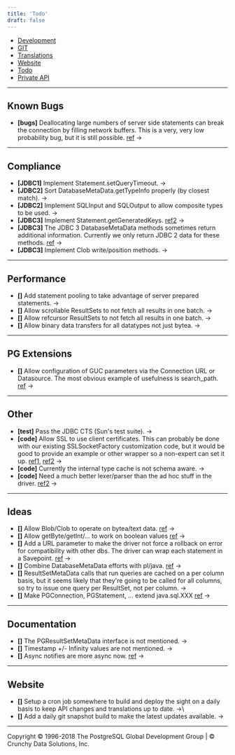```yaml
---
title: 'Todo'
draft: false
---
```


-   [Development](development)
-   [GIT](git)
-   [Translations](translations)
-   [Website](website)
-   [Todo](todo)
-   [Private API](privateapi/index)

* * * * *

## Known Bugs

-   **[bugs]** Deallocating large numbers of server side statements can
    break the connection by filling network buffers. This is a very,
    very low probability bug, but it is still possible.
    [ref](http://archives.postgresql.org/pgsql-jdbc/2004-12/msg00115.php)
    →

* * * * *

## Compliance

-   **[JDBC1]** Implement Statement.setQueryTimeout. →
-   **[JDBC2]** Sort DatabaseMetaData.getTypeInfo properly (by closest
    match). →
-   **[JDBC2]** Implement SQLInput and SQLOutput to allow composite
    types to be used. →
-   **[JDBC3]** Implement Statement.getGeneratedKeys.
    [ref2](http://archives.postgresql.org/pgsql-jdbc/2004-09/msg00190.php)
    →
-   **[JDBC3]** The JDBC 3 DatabaseMetaData methods sometimes return
    additional information. Currently we only return JDBC 2 data for
    these methods.
    [ref](http://archives.postgresql.org/pgsql-jdbc/2004-12/msg00038.php)
    →
-   **[JDBC3]** Implement Clob write/position methods. →

* * * * *

## Performance

-   **[]** Add statement pooling to take advantage of server prepared
    statements. →
-   **[]** Allow scrollable ResultSets to not fetch all results in one
    batch. →
-   **[]** Allow refcursor ResultSets to not fetch all results in one
    batch. →
-   **[]** Allow binary data transfers for all datatypes not just bytea.
    →

* * * * *

## PG Extensions

-   **[]** Allow configuration of GUC parameters via the Connection URL
    or Datasource. The most obvious example of usefulness is
    search\_path.
    [ref](http://archives.postgresql.org/pgsql-jdbc/2004-02/msg00022.php)
    →

* * * * *

## Other

-   **[test]** Pass the JDBC CTS (Sun's test suite). →
-   **[code]** Allow SSL to use client certificates. This can probably
    be done with our existing SSLSocketFactory customization code, but
    it would be good to provide an example or other wrapper so a
    non-expert can set it up.
    [ref1](http://archives.postgresql.org/pgsql-jdbc/2004-12/msg00077.php),
    [ref2](http://archives.postgresql.org/pgsql-jdbc/2004-12/msg00083.php)
    →
-   **[code]** Currently the internal type cache is not schema aware. →
-   **[code]** Need a much better lexer/parser than the ad hoc stuff in
    the driver.
    [ref2](http://archives.postgresql.org/pgsql-jdbc/2004-09/msg00062.php)
    →

* * * * *

## Ideas

-   **[]** Allow Blob/Clob to operate on bytea/text data.
    [ref](http://archives.postgresql.org/pgsql-jdbc/2005-01/msg00058.php)
    →
-   **[]** Allow getByte/getInt/... to work on boolean values
    [ref](http://archives.postgresql.org/pgsql-jdbc/2005-01/msg00254.php)
    →
-   **[]** Add a URL parameter to make the driver not force a rollback
    on error for compatibility with other dbs. The driver can wrap each
    statement in a Savepoint.
    [ref](http://archives.postgresql.org/pgsql-jdbc/2005-01/msg00131.php)
    →
-   **[]** Combine DatabaseMetaData efforts with pl/java.
    [ref](http://archives.postgresql.org/pgsql-jdbc/2005-02/msg00063.php)
    →
-   **[]** ResultSetMetaData calls that run queries are cached on a per
    column basis, but it seems likely that they're going to be called
    for all columns, so try to issue one query per ResultSet, not per
    column. →
-   **[]** Make PGConnection, PGStatement, ... extend java.sql.XXX
    [ref](http://archives.postgresql.org/pgsql-jdbc/2005-01/msg00223.php)
    →

* * * * *

## Documentation

-   **[]** The PGResultSetMetaData interface is not mentioned. →
-   **[]** Timestamp +/- Infinity values are not mentioned. →
-   **[]** Async notifies are more async now.
    [ref](http://archives.postgresql.org/pgsql-jdbc/2005-04/msg00056.php)
    →

* * * * *

## Website

-   **[]** Setup a cron job somewhere to build and deploy the sight on a
    daily basis to keep API changes and translations up to date. →\
-   **[]** Add a daily git snapshot build to make the latest updates
    available. →


* * * * *

Copyright © 1996-2018 The PostgreSQL Global Development Group | © Crunchy Data Solutions, Inc.
